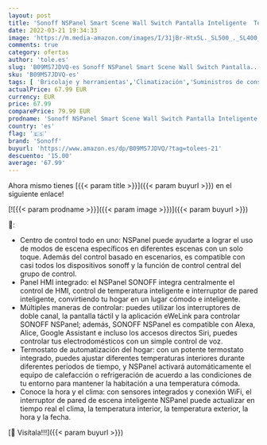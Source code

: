 ```yaml
---
layout: post
title: 'Sonoff NSPanel Smart Scene Wall Switch Pantalla Inteligente  Termostato De Temperatura Y Sensor Ambiental Incorporados  Centro De Control Todo En Uno En El Panel HMI'
date: 2022-03-21 19:34:33
image: 'https://m.media-amazon.com/images/I/31jBr-Htx5L._SL500_._SL400_.jpg'
comments: true
category: ofertas
author: 'tole.es'
slug: 'B09MS7JDVQ-es Sonoff NSPanel Smart Scene Wall Switch Pantalla...'
sku: 'B09MS7JDVQ-es'
tags: [ 'Bricolaje y herramientas','Climatización','Suministros de construcción','Termostatos','Termostatos y accesorios','sonoff', ]
actualPrice: 67.99 EUR
currency: EUR
price: 67.99
comparePrice: 79.99 EUR
prodname: 'Sonoff NSPanel Smart Scene Wall Switch Pantalla Inteligente  Termostato De Temperatura Y Sensor Ambiental Incorporados  Centro De Control Todo En Uno En El Panel HMI'
country: 'es'
flag: '🇪🇸'
brand: 'Sonoff'
buyurl: 'https://www.amazon.es/dp/B09MS7JDVQ/?tag=tolees-21'
descuento: '15.00'
average: '67.99'
---
```


Ahora mismo tienes [{{< param title >}}]({{< param buyurl >}}) en el siguiente enlace!

[![{{< param prodname >}}]({{< param image >}})]({{< param buyurl >}})

🔎:

- Centro de control todo en uno: NSPanel puede ayudarte a lograr el uso de modos de escena específicos en diferentes escenas con un solo toque. Además del control basado en escenarios, es compatible con casi todos los dispositivos sonoff y la función de control central del grupo de control.
- Panel HMI integrado: el NSPanel SONOFF integra centralmente el control de HMI, control de temperatura inteligente e interruptor de pared inteligente, convirtiendo tu hogar en un lugar cómodo e inteligente.
- Múltiples maneras de controlar: puedes utilizar los interruptores de doble canal, la pantalla táctil y la aplicación eWeLink para controlar SONOFF NSPanel; además, SONOFF NSPanel es compatible con Alexa, Alice, Google Assistant e incluso los accesos directos Siri, puedes controlar tus electrodomésticos con un simple control de voz.
- Termostato de automatización del hogar: con un potente termostato integrado, puedes ajustar diferentes temperaturas interiores durante diferentes períodos de tiempo, y NSPanel activará automáticamente el equipo de calefacción o refrigeración de acuerdo a las condiciones de tu entorno para mantener la habitación a una temperatura cómoda.
- Conoce la hora y el clima: con sensores integrados y conexión WiFi, el interruptor de pared de escena inteligente NSPanel puede actualizar en tiempo real el clima, la temperatura interior, la temperatura exterior, la hora y la fecha.

[🛒 Visítala!!!]({{< param buyurl >}})
